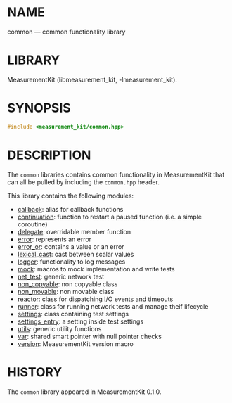 # NAME
common &mdash; common functionality library

# LIBRARY
MeasurementKit (libmeasurement_kit, -lmeasurement_kit).

# SYNOPSIS
```C++
#include <measurement_kit/common.hpp>
```

# DESCRIPTION

The `common` libraries contains common functionality in MeasurementKit
that can all be pulled by including the `common.hpp` header.

This library contains the following modules:

- [callback](common/callback.md): alias for callback functions
- [continuation](common/continuation.md): function to restart a paused function (i.e. a simple coroutine)
- [delegate](common/delegate.md): overridable member function
- [error](common/error.md): represents an error
- [error_or](common/error_or.md): contains a value or an error
- [lexical_cast](common/lexical_cast.md): cast between scalar values
- [logger](common/logger.md): functionality to log messages
- [mock](common/mock.md): macros to mock implementation and write tests
- [net_test](common/net_test.md): generic network test
- [non_copyable](common/non_copyable.md): non copyable class
- [non_movable](common/non_movable.md): non movable class
- [reactor](common/reactor.md): class for dispatching I/O events and timeouts
- [runner](common/runner.md): class for running network tests and manage theif lifecycle
- [settings](common/settings.md): class containing test settings
- [settings_entry](common/settings_entry.md): a setting inside test settings
- [utils](common/utils.md): generic utility functions
- [var](common/var.md): shared smart pointer with null pointer checks
- [version](common/version.md): MeasurementKit version macro

# HISTORY

The `common` library appeared in MeasurementKit 0.1.0.
